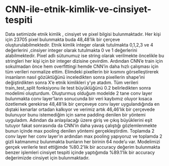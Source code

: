 # CNN-ile-etnik-kimlik-ve-cinsiyet-tespiti
 Data setimizde etnik kimlik , cinsiyet ve pixel bilgisi bulunmaktadır. Her kişi için 23705 pixel bulunmakta buda 48,48’lik bir çerçeve oluşturulabilmektedir. Etnik kimlik integer  olarak tutulmakta 0,1,2,3 ve 4 değerlerini ,cinsiyer integer olarak tutulmakta 0 ve 1 değerlerini alabilmektedir. Pixel adlı sütunumuz ise string olarak verilmekte öncelikle bu stringleri her kişi için bir integer dizisine çevirdim. Ardından CNN’e train için sokulmadan önce hem overfittingi hemde CNN’in daha hızlı çalışması için tüm verileri normalize ettim. Elimdeki pixellerin bir kısmını görselleştirerek insanların nasıl gözüktüğünü inceledikten sonra pixellerin shape’ini değiştirdikten sonra X’e etnik kimlikleri y’ye atadım. Tüm verileri train_test_split fonksiyonu ile test büyüklüğünü 0.2 belirledikten sonra modelimi oluşturdum. Oluşturmuş olduğum modelde 2 tane conv layer bulunmakta conv layer’ların sonucunda bir veri kaybımız oluyor kısaca özetlemek gerekirse 48,48’lik bir çerçeveye conv layer uygulandığında en dıştaki kenarlar ortadan kalkıyor ve verimiz artık 46,46’lık bir çerçevede bulunuyor bunu istemediğim için same padding denilen bir yöntemi uyguladım. Adından da anlaşılacağı üzere giriş ve çıkış büyüklerini eşit tutuyor fakat sonrasında da CNN’in daha yavaş çalıştığı gözlemlenmekte bunun içinde max pooling denilen yöntemi gerçekleştirdim. Toplamda 2 conv layer her conv layer’ın ardından max pooling yapıyoruz ve toplamda 2 gizli katmanımız bulunmakta bunların her birinin 64 node’u var. Modelimizi gerçek verilerle test ettiğimde %80.2’lik bir accuracy değerim bulunmakta benzer işlemleri cinsiyet tespiti içinde yaptığımda %89.1’lik bir accuracy değerimizde cinsiyet için bulunmaktadır.  
 
